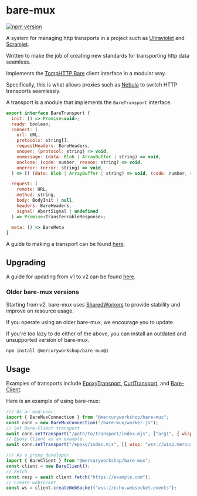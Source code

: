 # bare-mux
<a href="https://www.npmjs.com/package/@mercuryworkshop/bare-mux"><img src="https://img.shields.io/npm/v/@mercuryworkshop/bare-mux.svg?maxAge=3600" alt="npm version" /></a>

A system for managing http transports in a project such as [Ultraviolet](https://github.com/Titaniumnetwork-dev/Ultraviolet) and [Scramjet](https://github.com/MercuryWorkshop/Scramjet).

Written to make the job of creating new standards for transporting http data seamless.

Implements the [TompHTTP Bare](https://github.com/tomphttp/specifications/) client interface in a modular way.

Specifically, this is what allows proxies such as [Nebula](https://github.com/NebulaServices/Nebula) to switch HTTP transports seamlessly.

A transport is a module that implements the `BareTransport` interface.
```js
export interface BareTransport {
  init: () => Promise<void>;
  ready: boolean;
  connect: (
    url: URL,
    protocols: string[],
    requestHeaders: BareHeaders,
    onopen: (protocol: string) => void,
    onmessage: (data: Blob | ArrayBuffer | string) => void,
    onclose: (code: number, reason: string) => void,
    onerror: (error: string) => void,
  ) => [( (data: Blob | ArrayBuffer | string) => void, (code: number, reason: string) => void )] => void;

  request: (
    remote: URL,
    method: string,
    body: BodyInit | null,
    headers: BareHeaders,
    signal: AbortSignal | undefined
  ) => Promise<TransferrableResponse>;

  meta: () => BareMeta
}
```

A guide to making a transport can be found [here](./documentation/Transport.md).

## Upgrading

A guide for updating from v1 to v2 can be found [here](./documentation/Upgrading.md).

### Older bare-mux versions

Starting from v2, bare-mux uses [SharedWorkers](https://developer.mozilla.org/en-US/docs/Web/API/SharedWorker) to provide stability and improve on resource usage.

If you operate using an older bare-mux, we encourage you to update.

If you're too lazy to do either of the above, you can install an outdated and unsupported version of bare-mux.

```sh
npm install @mercuryworkshop/bare-mux@1
```

## Usage
Examples of transports include [EpoxyTransport](https://github.com/MercuryWorkshop/EpoxyTransport), [CurlTransport](https://github.com/MercuryWorkshop/CurlTransport), and [Bare-Client](https://github.com/MercuryWorkshop/Bare-as-module3).

Here is an example of using bare-mux:
```js
/// As an end-user
import { BareMuxConnection } from "@mercuryworkshop/bare-mux";
const conn = new BareMuxConnection("/bare-mux/worker.js");
// Set Bare-Client transport
await conn.setTransport("/path/to/transport/index.mjs", ["arg1", { wisp: "wss://wisp.mercurywork.shop" }, "arg3"]);
// Epoxy Client as an example
await conn.setTransport("/epoxy/index.mjs", [{ wisp: "wss://wisp.mercurywork.shop/" }]);
```

```js
/// As a proxy developer
import { BareClient } from "@mercuryworkshop/bare-mux";
const client = new BareClient();
// Fetch
const resp = await client.fetch("https://example.com");
// Create websocket
const ws = client.createWebSocket("wss://echo.websocket.events");
```
